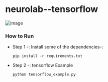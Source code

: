 # neurolab--tensorflow
![image](https://user-images.githubusercontent.com/57321948/196932987-f35c7475-1d59-4de3-8f1e-8ec3fd54b9a7.png)

### How to Run

- Step 1 -: Install some of the dependencies-: 
    ```
    pip install -r requirements.txt
    ```

- Step 2 -: tensorflow Example 
    ```
    python tensorflow_example.py
    ```
